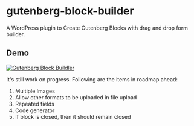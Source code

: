 # gutenberg-block-builder
A WordPress plugin to Create Gutenberg Blocks with drag and drop form builder. 

## Demo
[![Gutenberg Block Buildler](https://image.prntscr.com/image/xe0-kJ5HQoOns5YjevmTjQ.png)](https://www.youtube.com/watch?v=PDD8nHuLEWE)



It's still work on progress. Following are the items in roadmap ahead:

1. Multiple Images
2. Allow other formats to be uploaded in file upload
3. Repeated fields
4. Code generator
5. If block is closed, then it should remain closed 
